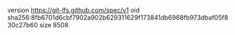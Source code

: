 version https://git-lfs.github.com/spec/v1
oid sha256:8fb6701d6cbf7902a902b629311629f173841db6968fb973dbaf05f830c27b60
size 8508
